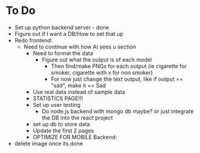 # To Do

- Set up python backend server - done
- Figure out if I want a DB/How to set that up
- Redo frontend:
  - Need to continue with how AI sees u section
    - Need to format the data
      - Figure out what the output is of each model
        - Then find/make PNGs for each output (ie cigarette for smoker, cigarette with x for non smoker)
        - For now just change the text output, like if output == "sad", make it == Sad
    - Use real data instead of sample data
    - STATISTICS PAGE!!!
    - Set up user testing
      - Do node.js backend with mongo db maybe? or just integrate the DB into the react project
    - set up db to store data
    - Update the first 2 pages
    - OPTIMIZE FOR MOBILE
Backend:
- delete image once its done
